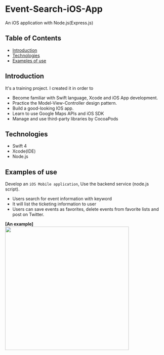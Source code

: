 # Event-Search-iOS-App
An iOS application with Node.js(Express.js)
## Table of Contents
* [Introduction](#Introduction)
* [Technologies](#Technologies)
* [Examples of use](Examples%20of%20use)

## Introduction
It's a training project. I created it in order to
* Become familiar with Swift language, Xcode and iOS App development. 
* Practice the Model-View-Controller design pattern.
* Build a good-looking IOS app.
* Learn to use Google Maps APIs and iOS SDK
* Manage and use third-party libraries by CocoaPods

## Technologies
* Swift 4
* Xcode(IDE)
* Node.js

## Examples of use
Develop an `iOS Mobile application`, 
Use the backend service (node.js script).
* Users search for event information with keyword
* It will list the ticketing information to user
* Users can save events as favorites, delete events from favorite lists and post on Twitter.

<B>[An example]</B><br>
<img height="400" src="https://github.com/JiaoZhang-Amanda/Event-Search-iOS-App/raw/master/Example.gif" rotate="90"/> 


